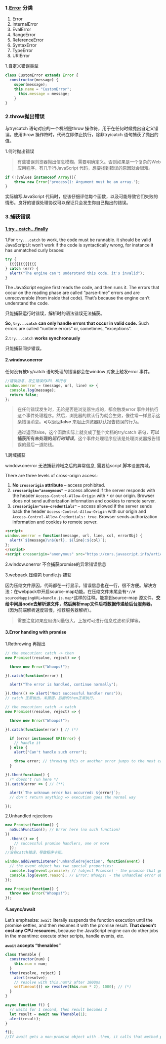 ### 1.[Error](https://developer.mozilla.org/en-US/docs/Web/JavaScript/Reference/Global_Objects/Error) 分类

1. Error
2. InternalError
3. EvalError
4. RangeError
5. ReferenceError
6. SyntaxError
7. TypeError
8. URIError

1.自定义错误类型

```javascript
class CustomError extends Error {
  constructor(message) {
  	super(message);
    this.name = "CustomError";
      this.message = message;
    }
}
```



### 2.throw抛出错误

与try/catch 语句对应的一个机制是throw 操作符，用于在任何时候抛出自定义错误。使用throw 操作符时，代码立即停止执行，除非try/catch 语句捕获了抛出的值。

1.何时抛出错误

> 有些错误浏览器抛出信息模糊，需要明确定义。否则如果是一个复杂的Web 应用程序，有几千行JavaScript 代码，想要找到错误的原因就会很难。

```javascript
if (!(values instanceof Array)){
	throw new Error("process(): Argument must be an array.");
}
```

实际编写JavaScript 代码时，应该仔细评估每个函数，以及可能导致它们失败的情形。良好的错误处理协议可以保证只会发生你自己抛出的错误。

### 3.捕获错误

#### [1.try...catch...finally](https://developer.mozilla.org/en-US/docs/Web/JavaScript/Reference/Statements/try...catch)

1.For `try...catch` to work, the code must be runnable.  it should be valid JavaScript.It won’t work if the code is syntactically wrong, for instance it has unmatched curly braces:

```javascript
try {
  {{{{{{{{{{{{
} catch (err) {
  alert("The engine can't understand this code, it's invalid");
}
```

The JavaScript engine first reads the code, and then runs it. The errors that occur on the reading phase are called “parse-time” errors and are unrecoverable (from inside that code). That’s because the engine can’t understand the code.

只能捕获运行时错误，解析时的语法错误无法捕获。

**So, `try...catch` can only handle errors that occur in valid code.** Such errors are called “runtime errors” or, sometimes, “exceptions”.

2.`try...catch` **works synchronously**

只能捕获同步错误。



[1]: https://javascript.info/try-catch



#### 2.window.onerror

任何没有被try/catch 语句处理的错误都会在window 对象上触发error 事件。

```javascript
//错误消息、发生错误的URL 和行号
window.onerror = (message, url, line) => {
  console.log(message);
  return false;
};
```

> 在任何错误发生时，无论是否是浏览器生成的，都会触发error 事件并执行这个事件处理程序。然后，浏览器的默认行为就会生效，像往常一样显示这条错误消息。可以返回**false** 来阻止浏览器默认报告错误的行为。
>
> 通过返回false，这个函数实际上就变成了整个文档的try/catch 语句，**可以捕获所有未处理的*运行时错误***。这个事件处理程序应该是处理浏览器报告错误的最后一道防线。

1.跨域捕获

window.onerror 无法捕获跨域之后的异常信息, 需要给script 脚本设置跨域。

There are three levels of cross-origin access:

1. **No `crossorigin` attribute** – access prohibited.
2. **`crossorigin="anonymous"`** – access allowed if the server responds with the header `Access-Control-Allow-Origin` with `*` or our origin. Browser does not send authorization information and cookies to remote server.
3. **`crossorigin="use-credentials"`** – access allowed if the server sends back the header `Access-Control-Allow-Origin` with our origin and `Access-Control-Allow-Credentials: true`. Browser sends authorization information and cookies to remote server.

```html
<script>
window.onerror = function(message, url, line, col, errorObj) {
  alert(`${message}\n${url}, ${line}:${col}`);
};
</script>
<script crossorigin="anonymous" src="https://cors.javascript.info/article/onload-onerror/crossorigin/error.js"></script>
```

2.window.onerror 不会捕获promise的异常错误信息

3.webpack 压缩包 bundle.js 捕获

因为压缩文件原因，代码都在一行显示，错误信息也在一行，很不方便。解决方法：在webpack中开启source-map功能。在压缩文件末尾会有`*//# sourceMappingURL=bundle.js.map*`这样的注释。能拿到source-map 源文件。**交给中间层node去解析源文件，然后解析map文件后将数据传递给后台服务器。**（因为前端解析速度较慢，推荐服务器解析）。

> 需要注意如果应用访问量很大，上报时可进行信息过滤和采样等。

[1]: https://juejin.cn/post/6844903582672650253#heading-4

#### 3.Error handing with promise



1.Rethrowing 再抛出

```javascript
// the execution: catch -> then
new Promise((resolve, reject) => {

  throw new Error("Whoops!");

}).catch(function(error) {

  alert("The error is handled, continue normally");

}).then(() => alert("Next successful handler runs"));
// catch 正常抛出，未报错，后面的then正常执行。
```

```javascript
// the execution: catch -> catch
new Promise((resolve, reject) => {

  throw new Error("Whoops!");

}).catch(function(error) { // (*)

  if (error instanceof URIError) {
    // handle it
  } else {
    alert("Can't handle such error");

    throw error; // throwing this or another error jumps to the next catch
  }

}).then(function() {
  /* doesn't run here */
}).catch(error => { // (**)

  alert(`The unknown error has occurred: ${error}`);
  // don't return anything => execution goes the normal way

});
```

2.Unhandled rejections

```javascript
new Promise(function() {
  noSuchFunction(); // Error here (no such function)
})
  .then(() => {
    // successful promise handlers, one or more
  }); 
//没有catch错误，导致程序卡死。
```

```javascript
window.addEventListener('unhandledrejection', function(event) {
  // the event object has two special properties:
  console.log(event.promise); // [object Promise] - the promise that generated the error
  console.log(event.reason); // Error: Whoops! - the unhandled error object
});

new Promise(function() {
  throw new Error("Whoops!");
}); 
```

[1]: https://javascript.info/promise-error-handling

#### 4.async/await

Let’s emphasize: `await` literally suspends the function execution until the promise settles, and then resumes it with the promise result. **That doesn’t cost any CPU resources,** because the JavaScript engine can do other jobs in the meantime: execute other scripts, handle events, etc.

**`await` accepts “thenables”**

```javascript
class Thenable {
  constructor(num) {
    this.num = num;
  }
  then(resolve, reject) {
    alert(resolve);
    // resolve with this.num*2 after 1000ms
    setTimeout(() => resolve(this.num * 2), 1000); // (*)
  }
}

async function f() {
  // waits for 1 second, then result becomes 2
  let result = await new Thenable(1);
  alert(result);
}

f();
//If await gets a non-promise object with .then, it calls that method providing the built-in functions resolve and reject as arguments (just as it does for a regular Promise executor). Then await waits until one of them is called (in the example above it happens in the line (*)) and then proceeds with the result.
```



[1]: https://javascript.info/async-await

























